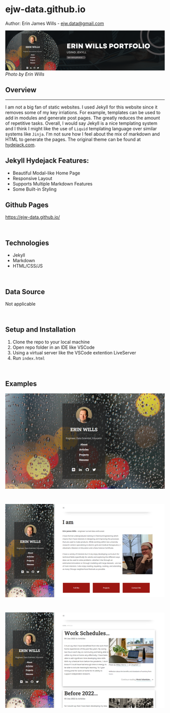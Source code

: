 # ejw-data.github.io

Author:  Erin James Wills - ejw.data@gmail.com  

![Erin Wills Portfolio Banner](./images/ejw-data-github-io.png)  
<cite>Photo by Erin Wills</cite>

## Overview
<hr>

I am not a big fan of static websites.  I used Jekyll for this website since it removes some of my key irriations.  For example, templates can be used to add in modules and generate post pages.  The greatly reduces the amount of repetitive tasks.  Overall, I would say Jekyll is a nice templating system and I think I might like the use of `Liquid` templating language over similar systems like `Jinja`.  I'm not sure how I feel about the mix of markdown and HTML to generate the pages.  The original theme can be found at [hydejack.com](https://hydejack.com/).  

## Jekyll Hydejack Features:
* Beautiful Modal-like Home Page 
* Responsive Layout
* Supports Multiple Markdown Features
* Some Built-in Styling

## Github Pages  

https://ejw-data.github.io/
   

<br>

## Technologies   
*  Jekyll
*  Markdown 
*  HTML/CSS/JS

<br>

## Data Source  

Not applicable

<br>

## Setup and Installation  

1. Clone the repo to your local machine
1. Open repo folder in an IDE like VSCode
1. Using a virtual server like the VSCode extention LiveServer
1. Run `index.html`  

<br>

## Examples

![Github Home Page Cover](./images/homepage-cover.png)  

<br>

![Github Home Page](./images/homepage.png)  

<br>

![Articles](./images/articles.png)


<br>
